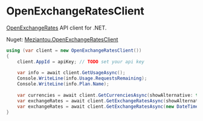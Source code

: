 # OpenExchangeRatesClient

[OpenExchangeRates](https://openexchangerates.org/) API client for .NET.

Nuget: [Meziantou.OpenExchangeRatesClient](https://www.nuget.org/packages/Meziantou.OpenExchangeRatesClient/)

````csharp
using (var client = new OpenExchangeRatesClient())
{
    client.AppId = apiKey; // TODO set your api key
	
    var info = await client.GetUsageAsync();
    Console.WriteLine(info.Usage.RequestsRemaining);
    Console.WriteLine(info.Plan.Name);
    
    var currencies = await client.GetCurrenciesAsync(showAlternative: true);
    var exchangeRates = await client.GetExchangeRatesAsync(showAlternative: true);
    var exchangeRates = await client.GetExchangeRatesAsync(new DateTime(2017, 01, 01), showAlternative: true);
}
````
